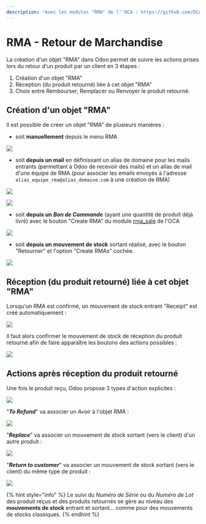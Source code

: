 ```yaml
---
description: 'Avec les modules "RMA" de l''OCA : https://github.com/OCA/rma'
---
```


# RMA - Retour de Marchandise

La création d'un objet "RMA" dans Odoo permet de suivre les actions prises lors du retour d'un produit par un client en 3 étapes :

1. Création d'un objet "RMA"
2. Réception \(du produit retourné\) liée à cet objet "RMA"
3. Choix entre Rembourser, Remplacer ou Renvoyer le produit retourné.

## Création d'un objet "RMA"

Il est possible de créer un objet "RMA" de plusieurs manières :

* soit **manuellement** depuis le menu RMA

![](../.gitbook/assets/image%20%2895%29.png)

* soit **depuis un mail** en définissant un alias de domaine pour les mails entrants \(permettant à Odoo de recevoir des mails\) et un alias de mail d'une équipe de RMA \(pour associer les emails envoyés à l'adresse `alias_equipe_rma@alias_domaine.com` à une création de RMA\)

![](../.gitbook/assets/image%20%2894%29.png)

![](../.gitbook/assets/image%20%2898%29.png)

* soit **depuis un** _**Bon de Commande**_ \(ayant une quantité de produit déjà livré\) avec le bouton "Create RMA" du module [rma\_sale](https://github.com/OCA/rma/tree/12.0/rma_sale) de l'OCA

![](../.gitbook/assets/image%20%2897%29.png)

* soit **depuis un mouvement de stock** sortant réalisé, avec le bouton "Retourner" et l'option "Create RMAs" cochée.

![](../.gitbook/assets/image%20%2896%29.png)

## Réception \(du produit retourné\) liée à cet objet "RMA"

Lorsqu'un RMA est confirmé, un mouvement de stock entrant "Receipt" est créé automatiquement :

![](../.gitbook/assets/image%20%28100%29.png)

Il faut alors confirmer le mouvement de stock de réception du produit retourné afin de faire apparaître les boutons des actions possibles :

![](../.gitbook/assets/image%20%28103%29.png)

## Actions après réception du produit retourné

Une fois le produit reçu, Odoo propose 3 types d'action explicites :

![](../.gitbook/assets/image%20%28102%29.png)

"_**To Refund**_" va associer un _Avoir_ à l'objet RMA :

![](../.gitbook/assets/image%20%2892%29.png)

"_**Replace**_" va associer un mouvement de stock sortant \(vers le client\) d'un autre produit : 

![](../.gitbook/assets/image%20%28101%29.png)

"_**Return to customer**_" va associer un mouvement de stock sortant \(vers le client\) du même type de produit :

![](../.gitbook/assets/image%20%2899%29.png)

{% hint style="info" %}
Le suivi du _Numéro de Série_ ou du _Numéro de Lot_ des produit reçus et des produits retournés se gère au niveau des **mouvements de stock** entrant et sortant... comme pour des mouvements de stocks classiques.
{% endhint %}





